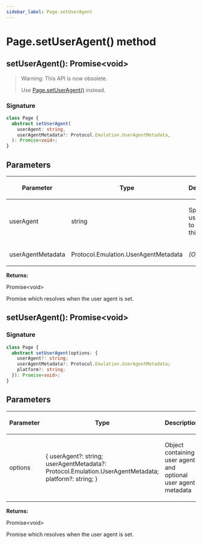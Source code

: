 ```yaml
---
sidebar_label: Page.setUserAgent
---
```


# Page.setUserAgent() method

<h2 id="overload-1">setUserAgent(): Promise&lt;void&gt;</h2>

> Warning: This API is now obsolete.
>
> Use [Page.setUserAgent()](./puppeteer.page.setuseragent.md#overload-2) instead.

### Signature

```typescript
class Page {
  abstract setUserAgent(
    userAgent: string,
    userAgentMetadata?: Protocol.Emulation.UserAgentMetadata,
  ): Promise<void>;
}
```

## Parameters

<table><thead><tr><th>

Parameter

</th><th>

Type

</th><th>

Description

</th></tr></thead>
<tbody><tr><td>

userAgent

</td><td>

string

</td><td>

Specific user agent to use in this page

</td></tr>
<tr><td>

userAgentMetadata

</td><td>

Protocol.Emulation.UserAgentMetadata

</td><td>

_(Optional)_

</td></tr>
</tbody></table>

**Returns:**

Promise&lt;void&gt;

Promise which resolves when the user agent is set.

<h2 id="overload-2">setUserAgent(): Promise&lt;void&gt;</h2>

### Signature

```typescript
class Page {
  abstract setUserAgent(options: {
    userAgent?: string;
    userAgentMetadata?: Protocol.Emulation.UserAgentMetadata;
    platform?: string;
  }): Promise<void>;
}
```

## Parameters

<table><thead><tr><th>

Parameter

</th><th>

Type

</th><th>

Description

</th></tr></thead>
<tbody><tr><td>

options

</td><td>

&#123; userAgent?: string; userAgentMetadata?: Protocol.Emulation.UserAgentMetadata; platform?: string; &#125;

</td><td>

Object containing user agent and optional user agent metadata

</td></tr>
</tbody></table>

**Returns:**

Promise&lt;void&gt;

Promise which resolves when the user agent is set.
